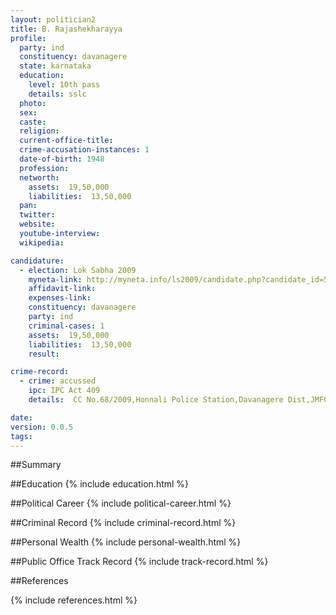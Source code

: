 ```yaml
---
layout: politician2
title: B. Rajashekharayya
profile: 
  party: ind
  constituency: davanagere
  state: karnataka
  education: 
    level: 10th pass
    details: sslc
  photo: 
  sex: 
  caste: 
  religion: 
  current-office-title: 
  crime-accusation-instances: 1
  date-of-birth: 1948
  profession: 
  networth: 
    assets:  19,50,000
    liabilities:  13,50,000
  pan: 
  twitter: 
  website: 
  youtube-interview: 
  wikipedia: 

candidature: 
  - election: Lok Sabha 2009
    myneta-link: http://myneta.info/ls2009/candidate.php?candidate_id=5955
    affidavit-link: 
    expenses-link: 
    constituency: davanagere 
    party: ind
    criminal-cases: 1
    assets:  19,50,000
    liabilities:  13,50,000
    result:  

crime-record: 
  - crime: accussed
    ipc: IPC Act 409
    details:  CC No.68/2009,Honnali Police Station,Davanagere Dist,JMFC Court-Honnali,date.16/1/2007 to 23/10/2008  

date: 
version: 0.0.5
tags: 
---
```

##Summary


##Education
{% include education.html %}


##Political Career
{% include political-career.html %}


##Criminal Record
{% include criminal-record.html %}


##Personal Wealth
{% include personal-wealth.html %}


##Public Office Track Record
{% include track-record.html %}


##References


{% include references.html %}